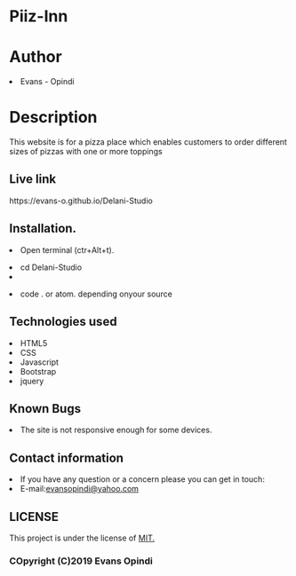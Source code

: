 <h1>Piiz-Inn</h1>
<h1>Author</h1>
<li>Evans - Opindi</li>
<h1>Description</h1>
<p>This website is for a pizza place which enables customers to order different sizes of pizzas with one or more toppings</p>
<h2>Live link</h2>
https://evans-o.github.io/Delani-Studio
<h2>Installation.</h2>
<p><li>Open terminal (ctr+Alt+t).</li><p>
<p><li>cd Delani-Studio<li></p>
<p><li>code . or atom. depending onyour source</li></p>
<h2>Technologies used</h2>
<li> HTML5</li>
<li>CSS</li>
<li>Javascript</li>
<li>Bootstrap</li>
<li>jquery</li>
<h2>Known Bugs</h2>
<li>The site is not responsive enough for some devices.</li>
<h2>Contact information</h2>
<li>If you have any question or a concern please you can get in touch:
<li>E-mail:<a href="https://webmail.au.syrahost.com/">evansopindi@yahoo.com</a></li>
<h2>LICENSE</h2>
<p>This project is under the license of <a href=https://opensource.org/licenses/MIT>MIT.</a></p>
  <h3>COpyright (C)2019 Evans Opindi</h3>
